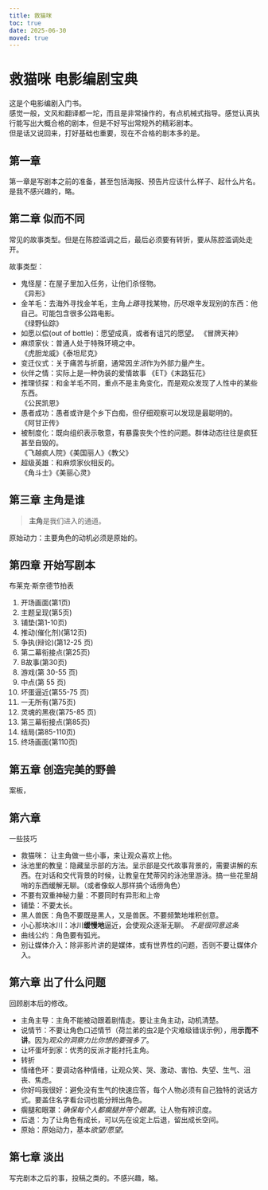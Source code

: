 ```yaml
---
title: 救猫咪
toc: true
date: 2025-06-30
moved: true
---
```


# 救猫咪 电影编剧宝典

这是个电影编剧入门书。  
感觉一般，文风和翻译都一坨，而且是非常操作的，有点机械式指导。感觉认真执行能写出大概合格的剧本，但是不好写出常规外的精彩剧本。  
但是话又说回来，打好基础也重要，现在不合格的剧本多的是。

## 第一章

第一章是写剧本之前的准备，甚至包括海报、预告片应该什么样子、起什么片名。是我不感兴趣的，略。

## 第二章 似而不同

常见的故事类型。但是在陈腔滥调之后，最后必须要有转折，要从陈腔滥调处走开。

故事类型：

- 鬼怪屋：在屋子里加入任务，让他们杀怪物。  
  《异形》
- 金羊毛：去海外寻找金羊毛，主角*上路*寻找某物，历尽艰辛发现别的东西：他自己。可能包含很多公路电影。  
  《绿野仙踪》
- 如愿以偿(out of bottle)：愿望成真，或者有诅咒的愿望。
  《冒牌天神》
- 麻烦家伙：普通人处于特殊环境之中。  
  《虎胆龙威》《泰坦尼克》
- 变迁仪式：关于痛苦与折磨，通常因*生活*作为外部力量产生。
- 伙伴之情：实际上是一种伪装的爱情故事
  《ET》《末路狂花》
- 推理侦探：和金羊毛不同，重点不是主角变化，而是观众发现了人性中的某些东西。  
  《公民凯恩》
- 愚者成功：愚者或许是个乡下白痴，但仔细观察可以发现是最聪明的。  
  《阿甘正传》
- 被制度化：既向组织表示敬意，有暴露丧失个性的问题。群体动态往往是疯狂甚至自毁的。  
  《飞越疯人院》《美国丽人》《教父》
- 超级英雄：和麻烦家伙相反的。  
  《角斗士》《美丽心灵》

## 第三章 主角是谁

> **主角**是我们进入的通道。

原始动力：主要角色的动机必须是原始的。

## 第四章 开始写剧本

布莱克·斯奈德节拍表

1. 开场画面(第1页)
2. 主题呈现(第5页)
3. 铺垫(第1-10页)
4. 推动(催化剂)(第12页)
5. 争执(辩论)(第12-25 页)
6. 第二幕衔接点(第25页)
7. B故事(第30页)
8. 游戏(第 30-55 页)
9. 中点(第 55 页)
10. 坏蛋逼近(第55-75 页)
11. 一无所有(第75页)
12. 灵魂的黑夜(第75-85 页)
13. 第三幕衔接点(第85页)
14. 结局(第85-110页)
15. 终场画面(第110页)

## 第五章 创造完美的野兽

案板，

## 第六章

一些技巧

- 救猫咪： 让主角做一些小事，来让观众喜欢上他。
- 泳池里的教皇：隐藏呈示部的方法。呈示部是交代故事背景的，需要讲解的东西。在对话和交代背景的时候，让教皇在梵蒂冈的泳池里游泳。搞一些花里胡哨的东西缓解无聊。（或者像蚁人那样搞个话痨角色）
- 不要有双重神秘力量：不要同时有异形和上帝
- 铺垫：不要太长。
- 黑人兽医：角色不要既是黑人，又是兽医。不要频繁地堆积创意。
- 小心那块冰川：冰川**缓慢地**逼近，会使观众逐渐无聊。 _不是很同意这条_
- 曲线公约：角色要有弧光。
- 别让媒体介入：除非影片讲的是媒体，或有世界性的问题，否则不要让媒体介入。

## 第六章 出了什么问题

回顾剧本后的修改。

- 主角主导：主角不能被动跟着剧情走。要让主角主动，动机清楚。
- 说情节：不要让角色口述情节（荷兰弟的虫2是个灾难级错误示例），用**示而不讲**。因为*观众的洞察力比你想的要强多了*。
- 让坏蛋坏到家：优秀的反派才能衬托主角。
- 转折
- 情绪色环：要调动各种情绪，让观众笑、哭、激动、害怕、失望、生气、沮丧、焦虑。
- 你好吗我很好：避免没有生气的快速应答，每个人物必须有自己独特的说话方式。要盖住名字看台词也能分辨出角色。
- 瘸腿和眼罩：_确保每个人都瘸腿并带个眼罩_。让人物有辨识度。
- 后退：为了让角色有成长，可以先在设定上后退，留出成长空间。
- 原始：原始动力，基本*欲望/愿望*。

## 第七章 淡出

写完剧本之后的事，投稿之类的。不感兴趣，略。
